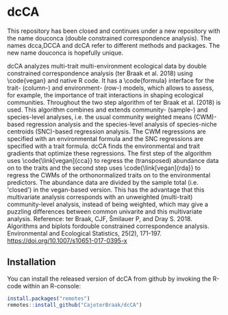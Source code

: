 # dcCA

<!-- badges: start -->
<!-- badges: end -->

This repository has been closed and continues under a new repository with
the name douconca (double constrained correspondence analysis). 
The names dcca,DCCA and dcCA refer to different methods and packages. The new name douconca is hopefully unique.

 dcCA analyzes multi-trait multi-environment ecological data by
double constrained correspondence analysis (ter Braak et al. 2018) 
using \code{vegan} and native R code. It has a \code{formula} interface
for the trait- (column-) and environment- (row-) models,
which allows to assess, for example, the importance
of trait interactions in shaping ecological communities.
Throughout the two step algorithm of ter Braak et al. (2018) is used. This algorithm
combines and extends community- (sample-) and species-level analyses, i.e.
the usual community weighted means (CWM)-based regression analysis and the
species-level analysis of species-niche centroids (SNC)-based regression analysis.
The CWM regressions are specified with an environmental formula 
and the SNC regressions are specified with a trait formula. dcCA finds 
the environmental and trait gradients that optimize these regressions.
The first step of the algorithm uses \code{\link[vegan]{cca}} 
to regress the (transposed) abundance data on to the traits 
and the second step uses \code{\link[vegan]{rda}} to regress the CWMs of the orthonormalized traits on to the environmental predictors.
The abundance data are divided by the sample total
(i.e. 'closed') in the vegan-based version. This
has the advantage that this multivariate analysis corresponds with an unweighted (multi-trait)
community-level analysis, instead of being weighted, which may give a puzzling differences
between common univarite and this multivariate analysis.
Reference: ter Braak, CJF, Šmilauer P, and Dray S. 2018. Algorithms and biplots fordouble constrained correspondence analysis. Environmental and Ecological Statistics, 25(2), 171-197. https://doi.org/10.1007/s10651-017-0395-x

## Installation

You can install the released version of dcCA from github by
invoking the R-code within an R-console:

``` r
install.packages("remotes")
remotes::install_github("CajoterBraak/dcCA")
```

